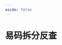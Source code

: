 ```yaml
---
aside: false
---
```

<script setup>
    import Search from "@/search/FetchSearch.vue"
</script>

# 易码拆分反查

<Search hanziJson="/easy-code/chaifen.json"  compJson="/easy-code/zigen.json" compFont="outi-font" id="easy-code"/>
